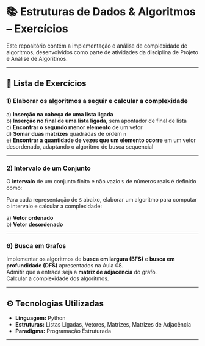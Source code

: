 # 📚 Estruturas de Dados & Algoritmos – Exercícios

Este repositório contém a implementação e análise de complexidade de algoritmos, desenvolvidos como parte de atividades da disciplina de Projeto e Análise de Algoritmos.

---

## 📝 Lista de Exercícios

### 1) Elaborar os algoritmos a seguir e calcular a complexidade

a) **Inserção na cabeça de uma lista ligada**  
b) **Inserção no final de uma lista ligada**, sem apontador de final de lista  
c) **Encontrar o segundo menor elemento** de um vetor  
d) **Somar duas matrizes** quadradas de ordem `n`  
e) **Encontrar a quantidade de vezes que um elemento ocorre** em um vetor desordenado, adaptando o algoritmo de busca sequencial  

---

### 2) Intervalo de um Conjunto

O **intervalo** de um conjunto finito e não vazio `S` de números reais é definido como:


Para cada representação de `S` abaixo, elaborar um algoritmo para computar o intervalo e calcular a complexidade:

a) **Vetor ordenado**  
b) **Vetor desordenado**  

---

### 6) Busca em Grafos

Implementar os algoritmos de **busca em largura (BFS)** e **busca em profundidade (DFS)** apresentados na Aula 08.  
Admitir que a entrada seja a **matriz de adjacência** do grafo.  
Calcular a complexidade dos algoritmos.

---

## ⚙️ Tecnologias Utilizadas

- **Linguagem:** Python
- **Estruturas:** Listas Ligadas, Vetores, Matrizes, Matrizes de Adjacência  
- **Paradigma:** Programação Estruturada

---


